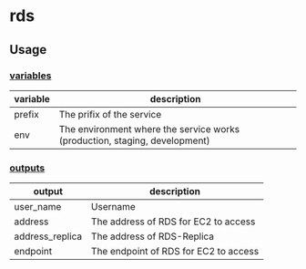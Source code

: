 # rds

## Usage

### [variables](./variables.tf)

| variable | description                                                                |
| -------- | -------------------------------------------------------------------------- |
| prefix   | The prifix of the service                                                  |
| env      | The environment where the service works (production, staging, development) |

### [outputs](./outputs.tf)

| output          | description                           |
| --------------- | ------------------------------------- |
| user_name       | Username                              |
| address         | The address of RDS for EC2 to access  |
| address_replica | The address of RDS-Replica            |
| endpoint        | The endpoint of RDS for EC2 to access |
